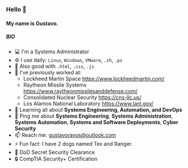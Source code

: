 ### Hello 👋

#### My name is Gustavo.

##### BIO

- 💻 I'm a Systems Administrator
- ⚙️ I use daily: `Linux`, `Windows`, `VMware`, `.sh`, `.ps`
- 🔗 Also good with `.html`, `.css`, `.js`
- 👾 I've previously worked at: 
  - Lockheed Martin Space https://www.lockheedmartin.com/
  - Raytheon Missile Systems https://www.raytheonmissilesanddefense.com/
  - Consolidated Nuclear Security https://cns-llc.us/
  - Los Alamos National Laboratory https://www.lanl.gov/
- 🌱 Learning all about **Systems Engineering, Automation, and DevOps**
- 💬 Ping me about **Systems Engineering**, **Systems Administration**, **Systems Automation**, **Systems and Software Deployments**, **Cyber Security**
- 📫 Reach me: gustavorayos@outlook.com
- ⚡️ Fun fact: I have 2 dogs named Tex and Ranger.
- 🔑 DoD Secret Security Clearance
- 🔒 CompTIA Security+ Certification
